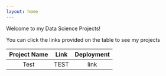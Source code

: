```yaml
---
layout: home 
---
```

Welcome to my Data Science Projects! 

You can click the links provided on the table to see my projects

| Project Name | Link | Deployment |
| :---: | :---: | :---: |
| Test | TEST | link |
